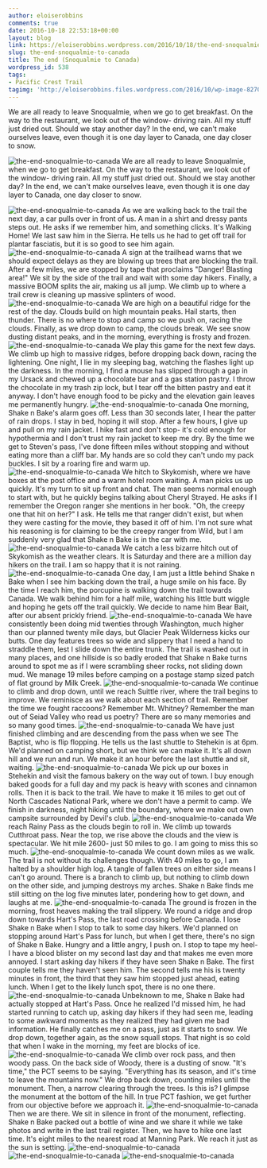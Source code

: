 ```yaml
---
author: eloiserobbins
comments: true
date: 2016-10-18 22:53:18+00:00
layout: blog
link: https://eloiserobbins.wordpress.com/2016/10/18/the-end-snoqualmie-to-canada/
slug: the-end-snoqualmie-to-canada
title: The end (Snoqualmie to Canada)
wordpress_id: 538
tags:
- Pacific Crest Trail
tagimg: 'http://eloiserobbins.files.wordpress.com/2016/10/wp-image-82706162jpg.jpg'
---
```


We are all ready to leave Snoqualmie, when we go to get breakfast. On the way to the restaurant, we look out of the window- driving rain. All my stuff just dried out. Should we stay another day? In the end, we can't make ourselves leave, even though it is one day layer to Canada, one day closer to snow.


![the-end-snoqualmie-to-canada](http://eloiserobbins.files.wordpress.com/2016/10/wp-image-82706162jpg.jpg)
We are all ready to leave Snoqualmie, when we go to get breakfast. On the way to the restaurant, we look out of the window- driving rain. All my stuff just dried out. Should we stay another day? In the end, we can't make ourselves leave, even though it is one day layer to Canada, one day closer to snow.

![the-end-snoqualmie-to-canada](http://eloiserobbins.files.wordpress.com/2016/10/wp-image-606601435jpg.jpg)
As we are walking back to the trail the next day, a car pulls over in front of us. A man in a shirt and dressy pants steps out. He asks if we remember him, and something clicks. It's Walking Home! We last saw him in the Sierra. He tells us he had to get off trail for plantar fasciatis, but it is so good to see him again.
![the-end-snoqualmie-to-canada](http://eloiserobbins.files.wordpress.com/2016/10/wp-image-941892921jpg.jpg)
A sign at the trailhead warns that we should expect delays as they are blowing up trees that are blocking the trail. After a few miles, we are stopped by tape that proclaims "Danger! Blasting area!" We sit by the side of the trail and wait with some day hikers. Finally, a massive BOOM splits the air, making us all jump. We climb up to where a trail crew is cleaning up massive splinters of wood.
![the-end-snoqualmie-to-canada](http://eloiserobbins.files.wordpress.com/2016/10/wp-image-790761767jpg.jpg)
We are high on a beautiful ridge for the rest of the day. Clouds build on high mountain peaks. Hail starts, then thunder. There is no where to stop and camp so we push on, racing the clouds. Finally, as we drop down to camp, the clouds break. We see snow dusting distant peaks, and in the morning, everything is frosty and frozen.
![the-end-snoqualmie-to-canada](http://eloiserobbins.files.wordpress.com/2016/10/wp-image-1908766768jpg.jpg)
We play this game for the next few days. We climb up high to massive ridges, before dropping back down, racing the lightening. One night, I lie in my sleeping bag, watching the flashes light up the darkness. In the morning, I find a mouse has  slipped through a gap in my Ursack and chewed up a chocolate bar and a gas station pastry. I throw the chocolate in my trash zip lock, but I tear off the bitten pastry and eat it anyway. I don't have enough food to be picky and the elevation gain leaves me permanently hungry.
![the-end-snoqualmie-to-canada](http://eloiserobbins.files.wordpress.com/2016/10/wp-image-670114288jpg.jpg)
One morning, Shake n Bake's alarm goes off. Less than 30 seconds later, I hear the patter of rain drops. I stay in bed, hoping it will stop. After a few hours, I give up and pull on my rain jacket. I hike fast and don't stop- it's cold enough for hypothermia and I don't trust my rain jacket to keep me dry. By the time we get to Steven's pass, I've done fifteen miles without stopping and without eating more than a cliff bar. My hands are so cold they can't undo my pack buckles. I sit by a roaring fire and warm up.
![the-end-snoqualmie-to-canada](http://eloiserobbins.files.wordpress.com/2016/10/wp-image-238128508jpg.jpg)
We hitch to Skykomish, where we have boxes at the post office and a warm hotel room waiting. A man picks us up quickly. It's my turn to sit up front and chat. The man seems normal enough to start with, but he quickly begins talking about Cheryl Strayed. He asks if I remember the Oregon ranger she mentions in her book. "Oh, the creepy one that hit on her?" I ask. He tells me that ranger didn't exist, but when they were casting for the movie, they based it off of him. I'm not sure what his reasoning is for claiming to be the creepy ranger from Wild, but I am suddenly very glad that Shake n Bake is in the car with me.
![the-end-snoqualmie-to-canada](http://eloiserobbins.files.wordpress.com/2016/10/wp-image-1035304822jpg.jpg)
We catch a less bizarre hitch out of Skykomish as the weather clears. It is Saturday and there are a million day hikers on the trail. I am so happy that it is not raining.
![the-end-snoqualmie-to-canada](http://eloiserobbins.files.wordpress.com/2016/10/wp-image-604844542jpg.jpg)
One day, I am just a little behind Shake n Bake when I see him backing down the trail, a huge smile on his face. By the time I reach him, the porcupine is walking down the trail towards Canada. We walk behind him for a half mile, watching his little butt wiggle and hoping he gets off the trail quickly. We decide to name him Bear Bait, after our absent prickly friend.
![the-end-snoqualmie-to-canada](http://eloiserobbins.files.wordpress.com/2016/10/wp-image-13104046jpg.jpg)
We have consistently been doing mid twenties through Washington, much higher than our planned twenty mile days, but Glacier Peak Wilderness kicks our butts. One day features trees so wide and slippery that I need a hand to straddle them, lest I slide down the entire trunk. The trail is washed out in many places, and one hillside is so badly eroded that Shake n Bake turns around to spot me as if I were scrambling sheer rocks, not sliding down mud. We manage 19 miles before camping on a postage stamp sized patch of flat ground by Milk Creek.
![the-end-snoqualmie-to-canada](http://eloiserobbins.files.wordpress.com/2016/10/wp-image-384966159jpg.jpg)
We continue to climb and drop down, until we reach Suittle river, where the trail begins to improve. We reminisce as we walk about each section of trail. Remember the time we fought raccoons? Remember Mt. Whitney? Remember the man out of Seiad Valley who read us poetry? There are so many memories and so many good times.
![the-end-snoqualmie-to-canada](http://eloiserobbins.files.wordpress.com/2016/10/wp-image-397067413jpg.jpg)
We have just finished climbing and are descending from the pass when we see The Baptist, who is flip flopping. He tells us the last shuttle to Stehekin is at 6pm. We'd planned on camping short, but we think we can make it. It's all down hill and we run and run. We make it an hour before the last shuttle and sit, waiting.
![the-end-snoqualmie-to-canada](http://eloiserobbins.files.wordpress.com/2016/10/wp-image-337735985jpg.jpg)
We pick up our boxes in Stehekin and visit the famous bakery on the way out of town. I buy enough baked goods for a full day and my pack is heavy with scones and cinnamon rolls. Then it is back to the trail. We have to make it 16 miles to get out of North Cascades National Park, where we don't have a permit to camp. We finish in darkness, night hiking until the boundary, where we make out own campsite surrounded by Devil's club.
![the-end-snoqualmie-to-canada](http://eloiserobbins.files.wordpress.com/2016/10/wp-image-1725480851jpg.jpg)
We reach Rainy Pass as the clouds begin to roll in. We climb up towards Cutthroat pass. Near the top, we rise above the clouds and the view is spectacular. We hit mile 2600- just 50 miles to go. I am going to miss this so much.
![the-end-snoqualmie-to-canada](http://eloiserobbins.files.wordpress.com/2016/10/wp-image-716322283jpg.jpg)
We count down miles as we walk. The trail is not without its challenges though. With 40 miles to go, I am halted by a shoulder high log. A tangle of fallen trees on either side means I can't go around. There is a branch to climb up, but nothing to climb down on the other side, and jumping destroys my arches. Shake n Bake finds me still sitting on the log five minutes later, pondering how to get down, and laughs at me.
![the-end-snoqualmie-to-canada](http://eloiserobbins.files.wordpress.com/2016/10/wp-image-129200032jpg.jpg)
The ground is frozen in the morning, frost heaves making the trail slippery. We round a ridge and drop down towards Hart's Pass, the last road crossing before Canada. I lose Shake n Bake when I stop to talk to some day hikers. We'd planned on stopping around Hart's Pass for lunch, but when I get there, there's no sign of Shake n Bake. Hungry and a little angry, I push on. I stop to tape my heel- I have a blood blister on my second last day and that makes me even more annoyed. I start asking day hikers if they have seen Shake n Bake. The first couple tells me they haven't seen him. The second tells me his is twenty minutes in front, the third that they saw him stopped just ahead, eating lunch. When I get to the likely lunch spot, there is no one there.
![the-end-snoqualmie-to-canada](http://eloiserobbins.files.wordpress.com/2016/10/wp-image-1186215024jpg.jpg)
Unbeknown to me, Shake n Bake had actually stopped at Hart's Pass. Once he realized I'd missed him, he had started running to catch up, asking day hikers if they had seen me, leading to some awkward moments as they realized they had given me bad information. He finally catches me on a pass, just as it starts to snow. We drop down, together again, as the snow squall stops. That night is so cold that when I wake in the morning, my feet are blocks of ice.
![the-end-snoqualmie-to-canada](http://eloiserobbins.files.wordpress.com/2016/10/wp-image-761636483jpg.jpg)
We climb over rock pass, and then woody pass. On the back side of Woody, there is a dusting of snow. "It's time," the PCT seems to be saying. "Everything has its season, and it's time to leave the mountains now." We drop back down, counting miles until the monument. Then, a narrow clearing through the trees. Is this is? I glimpse the monument at the bottom of the hill. In true PCT fashion, we get further from our objective before we approach it.
![the-end-snoqualmie-to-canada](http://eloiserobbins.files.wordpress.com/2016/10/wp-image-1202395481jpg.jpg)
Then we are there. We sit in silence in front of the monument, reflecting. Shake n Bake packed out a bottle of wine and we share it while we take photos and write in the last trail register. Then, we have to hike one last time. It's eight miles to the nearest road at Manning Park. We reach it just as the sun is setting.
![the-end-snoqualmie-to-canada](http://eloiserobbins.files.wordpress.com/2016/10/wp-image-1459441467jpg.jpg)
![the-end-snoqualmie-to-canada](http://eloiserobbins.files.wordpress.com/2016/10/wp-image-2077487466jpg.jpg)
![the-end-snoqualmie-to-canada](http://eloiserobbins.files.wordpress.com/2016/10/wp-image-1660883710jpg.jpg)
